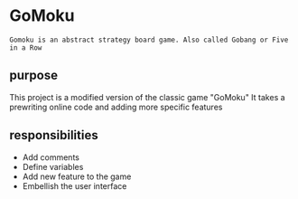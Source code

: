 # GoMoku
    Gomoku is an abstract strategy board game. Also called Gobang or Five in a Row
## purpose ##
This project is a modified version of the classic game "GoMoku"
It takes a prewriting online code and adding more specific features
## responsibilities ##
* Add comments
* Define variables 
* Add new feature to the game
* Embellish the user interface
